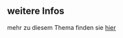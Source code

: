 [1]: https://www.tuxcademy.org/download/de/lxk1/lxk1-de-manual.pdf#chapter.497


## weitere Infos
mehr zu diesem Thema finden sie [hier][1]
